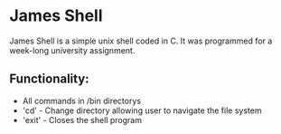 # James Shell

James Shell is a simple unix shell coded in C. It was programmed for a week-long university assignment.

## Functionality:

- All commands in /bin directorys
- 'cd' - Change directory allowing user to navigate the file system
- 'exit' - Closes the shell program


 
